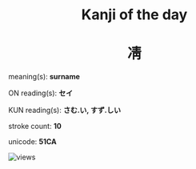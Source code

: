 <h1 align="center">Kanji of the day</h1>
<h1 align="center">凊</h1>
<p align="left">meaning(s): <b>surname</b></p>
<p align="left">ON reading(s): <b>セイ</b></p>
<p align="left">KUN reading(s): <b>さむ.い, すず.しい</b></p>
<p align="left">stroke count: <b>10</b></p>
<p align="left">unicode: <b>51CA</b></p>
<p align="left"><img src="https://komarev.com/ghpvc/?username=tristanwagner-kanjioftheday&label=Views&color=0e75b6&style=flat" alt="views"/></p>
